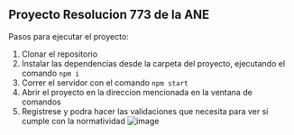 ## Proyecto Resolucion 773 de la ANE 

Pasos para ejecutar el proyecto: 
1. Clonar el repositorio
2. Instalar las dependencias desde la carpeta del proyecto, ejecutando el comando ```npm i```
3. Correr el servidor con el comando ```npm start```
4. Abrir el proyecto en la direccion mencionada en la ventana de comandos
5. Registrese y podra hacer las validaciones que necesita para ver si cumple con la normatividad
![image](https://github.com/Duvan2662/Resolucion773/assets/116412165/520b6165-6d4e-4488-b2ce-8664e14bddfb)



